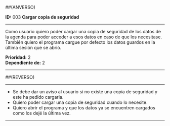 ##(ANVERSO)

__ID:__ 003                 __Cargar copia de seguridad__
___

Como usuario quiero poder cargar una copia de seguridad de los
datos de la agenda para poder acceder a esos datos en caso de
que los necesitase. También quiero el programa cargue por
defecto los datos guardos en la última sesión que se abrió.



  __Prioridad:__ 2  
  __Dependiente de:__ 2

___

##(REVERSO)
___

- Se debe dar un aviso al usuario si no existe una copia de seguridad y este ha pedido cargarla.
- Quiero poder cargar una copia de seguridad cuando lo necesite.
- Quiero abrir el programa y que los datos ya se encuentren cargados como los dejé la última vez.

___
